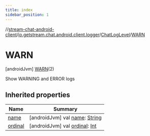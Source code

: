 ```yaml
---
title: index
sidebar_position: 1
---
```

//[stream-chat-android-client](../../../../index.md)/[io.getstream.chat.android.client.logger](../../index.md)/[ChatLogLevel](../index.md)/[WARN](index.md)



# WARN  
 [androidJvm] [WARN](index.md)(2)  


Show WARNING and ERROR logs

   


## Inherited properties  
  
|  Name |  Summary | 
|---|---|
| <a name="io.getstream.chat.android.client.logger/ChatLogLevel.WARN/name/#/PointingToDeclaration/"></a>[name](name.md)| <a name="io.getstream.chat.android.client.logger/ChatLogLevel.WARN/name/#/PointingToDeclaration/"></a> [androidJvm] val [name](name.md): [String](https://kotlinlang.org/api/latest/jvm/stdlib/kotlin/-string/index.html)   <br/>|
| <a name="io.getstream.chat.android.client.logger/ChatLogLevel.WARN/ordinal/#/PointingToDeclaration/"></a>[ordinal](ordinal.md)| <a name="io.getstream.chat.android.client.logger/ChatLogLevel.WARN/ordinal/#/PointingToDeclaration/"></a> [androidJvm] val [ordinal](ordinal.md): [Int](https://kotlinlang.org/api/latest/jvm/stdlib/kotlin/-int/index.html)   <br/>|

